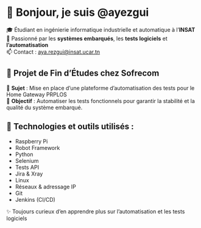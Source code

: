 # 👋 Bonjour, je suis @ayezgui

🎓 Étudiant en ingénierie informatique industrielle et automatique à l’**INSAT**  
🔧 Passionné par les **systèmes embarqués**, les **tests logiciels** et **l’automatisation**  
📫 Contact : aya.rezgui@insat.ucar.tn

## 💼 Projet de Fin d’Études chez **Sofrecom**
🔹 **Sujet** : Mise en place d’une plateforme d’automatisation des tests pour le Home Gateway PRPLOS  
🔹 **Objectif** : Automatiser les tests fonctionnels pour garantir la stabilité et la qualité du système embarqué.

## 🧪 Technologies et outils utilisés :

- Raspberry Pi
- Robot Framework
- Python
- Selenium
- Tests API
- Jira & Xray
- Linux
- Réseaux & adressage IP
- Git
- Jenkins (CI/CD)
  

✨ Toujours curieux d’en apprendre plus sur l’automatisation et les tests logiciels  
